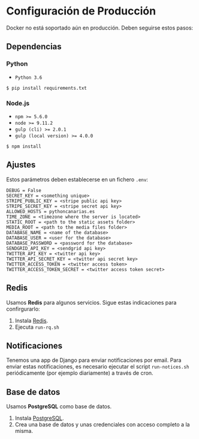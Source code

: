 # Configuración de Producción

Docker no está soportado aún en producción. Deben seguirse estos pasos:

## Dependencias

### Python

- `Python 3.6`

```console
$ pip install requirements.txt
```

### Node.js

- `npm >= 5.6.0`
- `node >= 9.11.2`
- `gulp (cli) >= 2.0.1`
- `gulp (local version) >= 4.0.0`

```console
$ npm install
```

## Ajustes

Estos parámetros deben establecerse en un fichero `.env`:

```console
DEBUG = False
SECRET_KEY = <something unique>
STRIPE_PUBLIC_KEY = <stripe public api key>
STRIPE_SECRET_KEY = <stripe secret api key>
ALLOWED_HOSTS = pythoncanarias.es
TIME_ZONE = <timezone where the server is located>
STATIC_ROOT = <path to the static assets folder>
MEDIA_ROOT = <path to the media files folder>
DATABASE_NAME = <name of the database>
DATABASE_USER = <user for the database>
DATABASE_PASSWORD = <password for the database>
SENDGRID_API_KEY = <sendgrid api key>
TWITTER_API_KEY = <twitter api key>
TWITTER_API_SECRET_KEY = <twitter api secret key>
TWITTER_ACCESS_TOKEN = <twitter access token>
TWITTER_ACCESS_TOKEN_SECRET = <twitter access token secret>
```

## Redis

Usamos **Redis** para algunos servicios. Sigue estas indicaciones para confirgurarlo:

1. Instala [Redis](https://redis.io/download).
2. Ejecuta `run-rq.sh`

## Notificaciones

Tenemos una app de Django para enviar notificaciones por email. Para enviar estas notificaciones, es necesario ejecutar el script `run-notices.sh` periódicamente (por ejemplo diariamente) a través de cron.

## Base de datos

Usamos **PostgreSQL** como base de datos.

1. Instala [PostgreSQL](https://www.postgresql.org/download/).
2. Crea una base de datos y unas credenciales con acceso completo a la misma.
